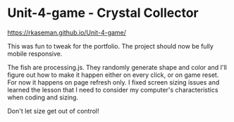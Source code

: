 # Unit-4-game - Crystal Collector

https://rkaseman.github.io/Unit-4-game/

This was fun to tweak for the portfolio. The project should now be 
fully mobile responsive.

The fish are processing.js. They randomly generate shape and color 
and I'll figure out how to make it happen either on every click, or 
on game reset. For now it happens on page refresh only. I fixed 
screen sizing issues and learned the lesson that I need to consider 
my computer's characteristics when coding and sizing.

Don't let size get out of control!
